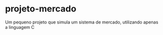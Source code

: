 # projeto-mercado
 Um pequeno projeto que simula um sistema de mercado, utilizando apenas a linguagem C
